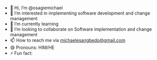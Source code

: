 - 👋 Hi, I’m @osagiemichael
- 👀 I’m interested in implementing software development and change management
- 🌱 I’m currently learning 
- 💞️ I’m looking to collaborate on Software implementation and change management
- 📫 How to reach me via michaelesangbedo@gmail.com
- 😄 Pronouns: HIM/HE
- ⚡ Fun fact: 

<!---
osagiemichael/osagiemichael is a ✨ special ✨ repository because its `README.md` (this file) appears on your GitHub profile.
You can click the Preview link to take a look at your changes.
--->

